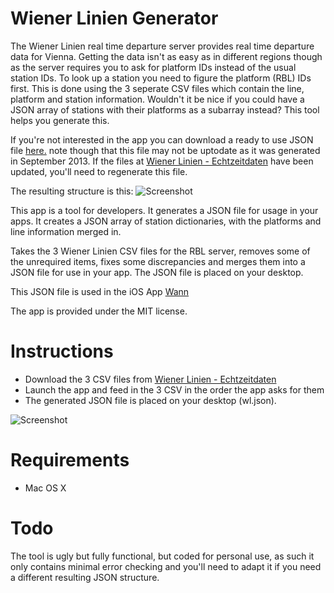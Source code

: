 Wiener Linien Generator
=======================

The Wiener Linien real time departure server provides real time departure data for Vienna. Getting the data isn't as easy as in different regions though as the server requires you to ask for platform IDs instead of the usual station IDs. To look up a station you need to figure the platform (RBL) IDs first. This is done using the 3 seperate CSV files which contain the line, platform and station information. Wouldn't it be nice if you could have a JSON array of stations with their platforms as a subarray instead? This tool helps you generate this.

If you're not interested in the app you can download a ready to use JSON file [here.](https://gist.github.com/hactar/6793144) note though that this file may not be uptodate as it was generated in September 2013. If the files at [Wiener Linien - Echtzeitdaten](https://open.wien.at/site/datensatz/?id=add66f20-d033-4eee-b9a0-47019828e698) have been updated, you'll need to regenerate this file.

The resulting structure is this:
![Screenshot](http://subzero.eu/wann/wp-content/uploads/2013/10/wlgenerator.png)

This app is a tool for developers. It generates a JSON file for usage in your apps. It creates a JSON array of station dictionaries, with the platforms and line information merged in.

Takes the 3 Wiener Linien CSV files for the RBL server, removes some of the unrequired items, fixes some discrepancies and merges them into a JSON file for use in your app. The JSON file is placed on your desktop.

This JSON file is used in the iOS App [Wann](https://subzero.eu/wann)

The app is provided under the MIT license.

Instructions
============

* Download the 3 CSV files from [Wiener Linien - Echtzeitdaten](https://open.wien.at/site/datensatz/?id=add66f20-d033-4eee-b9a0-47019828e698)
* Launch the app and feed in the 3 CSV in the order the app asks for them
* The generated JSON file is placed on your desktop (wl.json).

![Screenshot](http://subzero.eu/wann/wp-content/uploads/2013/10/wlgeneratorscreenshot.png)


Requirements
============

* Mac OS X

Todo
====

The tool is ugly but fully functional, but coded for personal use, as such it only contains minimal error checking and you'll need to adapt it if you need a different resulting JSON structure.